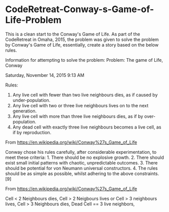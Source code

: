 # CodeRetreat-Conway-s-Game-of-Life-Problem
This is a clean start to the Conway's Game of Life. As part of the CodeRetreat in Omaha, 2015, the problem was given to solve the problem by Conway's Game of Life, essentially, create a story based on the below rules.

Information for attempting to solve the problem:
Problem: The game of Life, Conway

Saturday, November 14, 2015
9:13 AM

Rules:

1. Any live cell with fewer than two live neighbours dies, as if caused by under-population.
2. Any live cell with two or three live neighbours lives on to the next generation.
3. Any live cell with more than three live neighbours dies, as if by over-population.
4. Any dead cell with exactly three live neighbours becomes a live cell, as if by reproduction.

From <https://en.wikipedia.org/wiki/Conway%27s_Game_of_Life> 


Conway chose his rules carefully, after considerable experimentation, to meet these criteria:
	1. There should be no explosive growth.
	2. There should exist small initial patterns with chaotic, unpredictable outcomes.
	3. There should be potential for von Neumann universal constructors.
	4. The rules should be as simple as possible, whilst adhering to the above constraints.[9]

From <https://en.wikipedia.org/wiki/Conway%27s_Game_of_Life> 

Cell < 2 Neighbours dies,
Cell > 2 Neigbours lives or Cell > 3 neighbours lives,
Cell > 3 Neighbours dies,
Dead Cell == 3 live neighbors,
